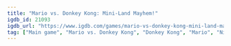 ```yaml
---
title: "Mario vs. Donkey Kong: Mini-Land Mayhem!"
igdb_id: 21093
igdb_url: "https://www.igdb.com/games/mario-vs-donkey-kong-mini-land-mayhem"
tag: ["Main game", "Mario vs. Donkey Kong", "Donkey Kong", "Mario", "Nintendo", "Nintendo Software Technology", "Platform", "Puzzle", "Adventure", "Single player", "Side view", "Action"]
---
```

